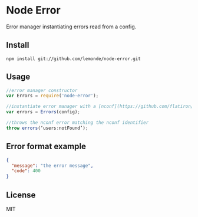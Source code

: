 # Node Error

Error manager instantiating errors read from a config.

## Install

```
npm install git://github.com/lemonde/node-error.git
```

## Usage

```js
//error manager constructor
var Errors = require('node-error');

//instantiate error manager with a [nconf](https://github.com/flatiron/nconf)
var errors = Errors(config);

//throws the nconf error matching the nconf identifier
throw errors(‘users:notFound’);

```

## Error format example

```json
{
  "message": "the error message",
  "code": 400
}
```

## License

MIT
